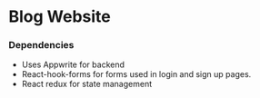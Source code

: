 # Blog Website

### Dependencies

- Uses Appwrite for backend
- React-hook-forms for forms used in login and sign up pages.
- React redux for state management
